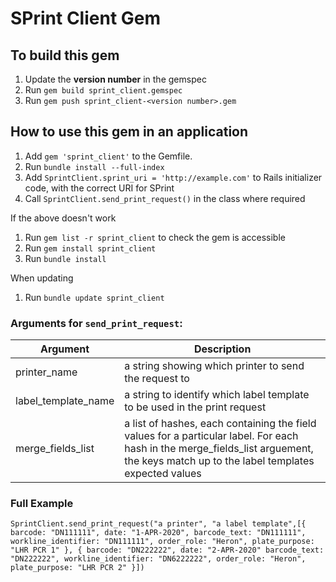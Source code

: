 # SPrint Client Gem

## To build this gem
1. Update the **version number** in the gemspec
2. Run `gem build sprint_client.gemspec`
3. Run `gem push sprint_client-<version number>.gem`

## How to use this gem in an application
1. Add `gem 'sprint_client'` to the Gemfile.
2. Run `bundle install --full-index`
3. Add `SprintClient.sprint_uri = 'http://example.com'` to Rails initializer code, with the correct URI for SPrint
4. Call `SprintClient.send_print_request()` in the class where required

If the above doesn't work
1. Run `gem list -r sprint_client` to check the gem is accessible
2. Run `gem install sprint_client`
1. Run `bundle install`

When updating
1. Run `bundle update sprint_client`

### Arguments for `send_print_request`:

| Argument | Description |
|----------|----------------|
| printer_name | a string showing which printer to send the request to |
| label_template_name | a string to identify which label template to be used in the print request |
| merge_fields_list | a list of hashes, each containing the field values for a particular label. For each hash in the merge_fields_list arguement, the keys match up to the label templates expected values |


### Full Example

`SprintClient.send_print_request("a printer", "a label template",[{ barcode: "DN111111", date: "1-APR-2020", barcode_text: "DN111111", workline_identifier: "DN111111", order_role: "Heron", plate_purpose: "LHR PCR 1" }, { barcode: "DN222222", date: "2-APR-2020" barcode_text: "DN222222", workline_identifier: "DN6222222", order_role: "Heron", plate_purpose: "LHR PCR 2" }])`